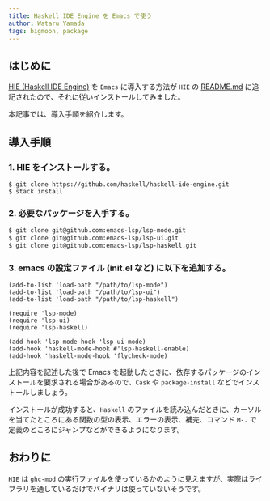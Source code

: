 ```yaml
---
title: Haskell IDE Engine を Emacs で使う
author: Wataru Yamada
tags: bigmoon, package
---
```


## はじめに

[HIE (Haskell IDE Engine)](https://github.com/haskell/haskell-ide-engine) を `Emacs` に導入する方法が `HIE` の [README.md](https://github.com/haskell/haskell-ide-engine/pull/502/files) に追記されたので、それに従いインストールしてみました。

本記事では、導入手順を紹介します。

<!--more-->

## 導入手順

### 1. HIE をインストールする。

```bssh
$ git clone https://github.com/haskell/haskell-ide-engine.git
$ stack install
```

### 2. 必要なパッケージを入手する。

```bash
$ git clone git@github.com:emacs-lsp/lsp-mode.git
$ git clone git@github.com:emacs-lsp/lsp-ui.git
$ git clone git@github.com:emacs-lsp/lsp-haskell.git
```

### 3. emacs の設定ファイル (init.el など) に以下を追加する。

```elisp
(add-to-list 'load-path "/path/to/lsp-mode")
(add-to-list 'load-path "/path/to/lsp-ui")
(add-to-list 'load-path "/path/to/lsp-haskell")

(require 'lsp-mode)
(require 'lsp-ui)
(require 'lsp-haskell)

(add-hook 'lsp-mode-hook 'lsp-ui-mode)
(add-hook 'haskell-mode-hook #'lsp-haskell-enable)
(add-hook 'haskell-mode-hook 'flycheck-mode)
```

上記内容を記述した後で Emacs を起動したときに、依存するパッケージのインストールを要求される場合があるので、`Cask` や `package-install` などでインストールしましょう。

インストールが成功すると、`Haskell` のファイルを読み込んだときに、カーソルを当てたところにある関数の型の表示、エラーの表示、補完、コマンド `M-.` で定義のところにジャンプなどができるようになります。

## おわりに

`HIE` は `ghc-mod` の実行ファイルを使っているかのように見えますが、実際はライブラリを通しているだけでバイナリは使っていないそうです。
